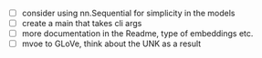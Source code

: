 - [ ] consider using nn.Sequential for simplicity in the models 
- [ ] create a main that takes cli args
- [ ] more documentation in the Readme, type of embeddings etc.
- [ ] mvoe to GLoVe, think about the UNK as a result